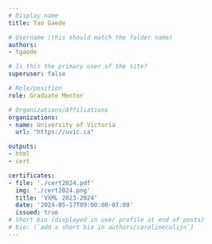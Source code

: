 ```yaml
---
# Display name
title: Tao Gaede

# Username (this should match the folder name)
authors:
- tgaede

# Is this the primary user of the site?
superuser: false

# Role/position
role: Graduate Mentor

# Organizations/Affiliations
organizations:
- name: University of Victoria
  url: "https://uvic.ca"

outputs:
- html
- cert

certificates:
- file: './cert2024.pdf'
  img: './cert2024.png'
  title: 'VXML 2023-2024'
  date: '2024-05-17T09:00:00-07:00'
  issued: true
# Short bio (displayed in user profile at end of posts)
# bio: (`add a short bio in authors/carolinecolijn`)
---
```

